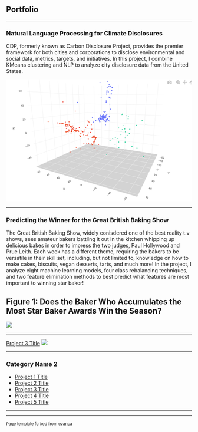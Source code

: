 ## Portfolio

---
### Natural Language Processing for Climate Disclosures
CDP, formerly known as Carbon Disclosure Project, provides the premier framework for both cities and corporations to disclose environmental and social data, metrics, targets, and initiatives. In this project, I combine KMeans clustering and NLP to analyze city disclosure data from the United States.

<img src="images/Capstone3_Clustering.png?raw=true"/>

---
### Predicting the Winner for the Great British Baking Show
The Great British Baking Show, widely conisdered one of the best reality t.v shows, sees amateur bakers battling it out in the kitchen whipping up delicious bakes in order to impress the two judges, Paul Hollywood and Prue Leith. Each week has a different theme, requiring the bakers to be versatile in their skill set, including, but not limited to, knowledge on how to make cakes, biscuits, vegan desserts, tarts, and much more! In the project, I analyze eight machine learning models, four class rebalancing techniques, and two feature elimination methods to best predict what features are most important to winning star baker!

## Figure 1: Does the Baker Who Accumulates the Most Star Baker Awards Win the Season?
<img src="Star_Bakers_Capstone_2.png?raw=true"/>

---
[Project 3 Title](http://example.com/)
<img src="images/dummy_thumbnail.jpg?raw=true"/>

---

### Category Name 2

- [Project 1 Title](http://example.com/)
- [Project 2 Title](http://example.com/)
- [Project 3 Title](http://example.com/)
- [Project 4 Title](http://example.com/)
- [Project 5 Title](http://example.com/)

---




---
<p style="font-size:11px">Page template forked from <a href="https://github.com/evanca/quick-portfolio">evanca</a></p>
<!-- Remove above link if you don't want to attibute -->
